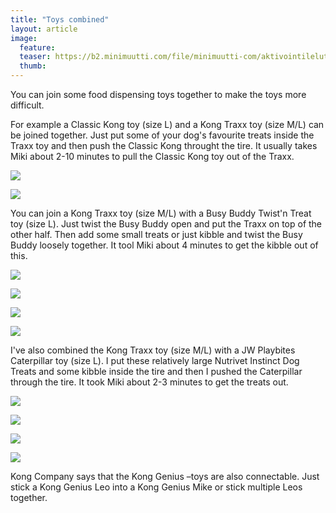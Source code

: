 ```yaml
---
title: "Toys combined"
layout: article
image:
  feature:
  teaser: https://b2.minimuutti.com/file/minimuutti-com/aktivointilelut/muut/DS11210_-245px.jpg
  thumb:
---
```


You can join some food dispensing toys together to make the toys more difficult.

For example a Classic Kong toy (size L) and a Kong Traxx toy (size M/L) can be joined together. Just put some of your dog's favourite treats inside the Traxx toy and then push the Classic Kong throught the tire. It usually takes Miki about 2-10 minutes to pull the Classic Kong toy out of the Traxx.

![](https://b2.minimuutti.com/file/minimuutti-com/aktivointilelut/kongit/DSC30282_2-800px.jpg)

![](https://b2.minimuutti.com/file/minimuutti-com/aktivointilelut/kongit/DSC30218_2-800px.jpg)

You can join a Kong Traxx toy (size M/L) with a Busy Buddy Twist'n Treat toy (size L). Just twist the Busy Buddy open and put the Traxx on top of the other half. Then add some small treats or just kibble and twist the Busy Buddy loosely together. It tool Miki about 4 minutes to get the kibble out of this.

![](https://b2.minimuutti.com/file/minimuutti-com/aktivointilelut/muut/DS11052-800px.jpg)

![](https://b2.minimuutti.com/file/minimuutti-com/aktivointilelut/muut/DS10907-800px.jpg)

![](https://b2.minimuutti.com/file/minimuutti-com/aktivointilelut/muut/DS11109-800px.jpg)

![](https://b2.minimuutti.com/file/minimuutti-com/aktivointilelut/muut/DS10861_-800px.jpg)

I've also combined the Kong Traxx toy (size M/L) with a JW Playbites Caterpillar toy (size L). I put these relatively large Nutrivet Instinct Dog Treats and some kibble inside the tire and then I pushed the Caterpillar through the tire. It took Miki about 2-3 minutes to get the treats out.

![](https://b2.minimuutti.com/file/minimuutti-com/aktivointilelut/muut/DS11128-800px.jpg)

![](https://b2.minimuutti.com/file/minimuutti-com/aktivointilelut/muut/DS11137-800px.jpg)

![](https://b2.minimuutti.com/file/minimuutti-com/aktivointilelut/muut/DS11210-800px.jpg)

![](https://b2.minimuutti.com/file/minimuutti-com/aktivointilelut/muut/DS11267-800px.jpg)

Kong Company says that the Kong Genius –toys are also connectable. Just stick a Kong Genius Leo into a Kong Genius Mike or stick multiple Leos together.
